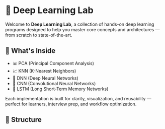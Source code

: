 # 🧠 Deep Learning Lab

Welcome to **Deep Learning Lab**, a collection of hands-on deep learning programs designed to help you master core concepts and architectures — from scratch to state-of-the-art.

## 🚀 What's Inside

- 📊 PCA (Principal Component Analysis)
- 📈 KNN (K-Nearest Neighbors)
- 🧠 DNN (Deep Neural Networks)
- 🧠 CNN (Convolutional Neural Networks)
- 🔁 LSTM (Long Short-Term Memory Networks)

Each implementation is built for clarity, visualization, and reusability — perfect for learners, interview prep, and workflow optimization.

## 📂 Structure
